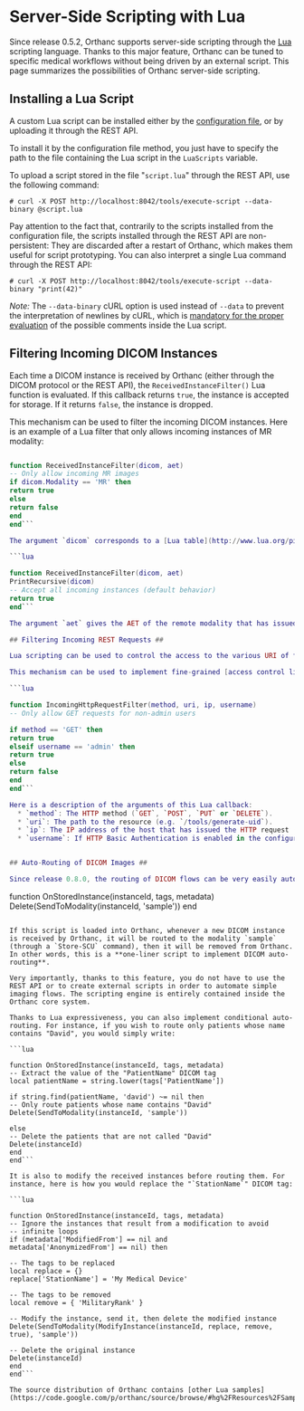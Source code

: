 

# Server-Side Scripting with Lua #

Since release 0.5.2, Orthanc supports server-side scripting through the [Lua](http://en.wikipedia.org/wiki/Lua_(programming_language)) scripting language. Thanks to this major feature, Orthanc can be tuned to specific medical workflows without being driven by an external script. This page summarizes the possibilities of Orthanc server-side scripting.

## Installing a Lua Script ##

A custom Lua script can be installed either by the [configuration file](OrthancConfiguration.md), or by uploading it through the REST API.

To install it by the configuration file method, you just have to specify the path to the file containing the Lua script in the `LuaScripts` variable.

To upload a script stored in the file "`script.lua`" through the REST API, use the following command:

```
# curl -X POST http://localhost:8042/tools/execute-script --data-binary @script.lua
```

Pay attention to the fact that, contrarily to the scripts installed from the configuration file, the scripts installed through the REST API are non-persistent: They are discarded after a restart of Orthanc, which makes them useful for script prototyping. You can also interpret a single Lua command through the REST API:

```
# curl -X POST http://localhost:8042/tools/execute-script --data-binary "print(42)"
```

_Note:_ The `--data-binary` cURL option is used instead of `--data` to prevent the interpretation of newlines by cURL, which is [mandatory for the proper evaluation](http://stackoverflow.com/q/3872427/881731) of the possible comments inside the Lua script.

## Filtering Incoming DICOM Instances ##

Each time a DICOM instance is received by Orthanc (either through the DICOM protocol or the REST API), the `ReceivedInstanceFilter()` Lua function is evaluated. If this callback returns `true`, the instance is accepted for storage. If it returns `false`, the instance is dropped.

This mechanism can be used to filter the incoming DICOM instances. Here is an example of a Lua filter that only allows incoming instances of MR modality:

```lua

function ReceivedInstanceFilter(dicom, aet)
-- Only allow incoming MR images
if dicom.Modality == 'MR' then
return true
else
return false
end
end```

The argument `dicom` corresponds to a [Lua table](http://www.lua.org/pil/2.5.html) (i.e. an associative array) that contains the DICOM tags of the incoming instance. For debugging purpose, you can print this structure as follows:

```lua

function ReceivedInstanceFilter(dicom, aet)
PrintRecursive(dicom)
-- Accept all incoming instances (default behavior)
return true
end```

The argument `aet` gives the AET of the remote modality that has issued the C-Store command. This argument is set to the empty string if the DICOM instance comes from the REST API.

## Filtering Incoming REST Requests ##

Lua scripting can be used to control the access to the various URI of the REST API. Each time an incoming HTTP request is received, the `IncomingHttpRequestFilter()` Lua function is called. The access to the resource is granted if and only if this callback script returns `true`.

This mechanism can be used to implement fine-grained [access control lists](http://en.wikipedia.org/wiki/Access_control_list). Here is an example of a Lua script that limits `POST`, `PUT` and `DELETE` requests to an user that is called "admin":

```lua

function IncomingHttpRequestFilter(method, uri, ip, username)
-- Only allow GET requests for non-admin users

if method == 'GET' then
return true
elseif username == 'admin' then
return true
else
return false
end
end```

Here is a description of the arguments of this Lua callback:
  * `method`: The HTTP method (`GET`, `POST`, `PUT` or `DELETE`).
  * `uri`: The path to the resource (e.g. `/tools/generate-uid`).
  * `ip`: The IP address of the host that has issued the HTTP request (e.g. `127.0.0.1`).
  * `username`: If HTTP Basic Authentication is enabled in the configuration file, the name of the user that has issued the HTTP request (as defined in the `RegisteredUsers` configuration variable). If the authentication is disabled, this argument is set to the empty string.


## Auto-Routing of DICOM Images ##

Since release 0.8.0, the routing of DICOM flows can be very easily automated with Orthanc. All you have to do is to declare your destination modality in the [configuration file](OrthancConfiguration.md) (section `DicomModalities`), then to create and install a Lua script. For instance, here is a sample script:

```
function OnStoredInstance(instanceId, tags, metadata)
   Delete(SendToModality(instanceId, 'sample'))
end
```

If this script is loaded into Orthanc, whenever a new DICOM instance is received by Orthanc, it will be routed to the modality `sample` (through a `Store-SCU` command), then it will be removed from Orthanc. In other words, this is a **one-liner script to implement DICOM auto-routing**.

Very importantly, thanks to this feature, you do not have to use the REST API or to create external scripts in order to automate simple imaging flows. The scripting engine is entirely contained inside the Orthanc core system.

Thanks to Lua expressiveness, you can also implement conditional auto-routing. For instance, if you wish to route only patients whose name contains "David", you would simply write:

```lua

function OnStoredInstance(instanceId, tags, metadata)
-- Extract the value of the "PatientName" DICOM tag
local patientName = string.lower(tags['PatientName'])

if string.find(patientName, 'david') ~= nil then
-- Only route patients whose name contains "David"
Delete(SendToModality(instanceId, 'sample'))

else
-- Delete the patients that are not called "David"
Delete(instanceId)
end
end```

It is also to modify the received instances before routing them. For instance, here is how you would replace the "`StationName`" DICOM tag:

```lua

function OnStoredInstance(instanceId, tags, metadata)
-- Ignore the instances that result from a modification to avoid
-- infinite loops
if (metadata['ModifiedFrom'] == nil and
metadata['AnonymizedFrom'] == nil) then

-- The tags to be replaced
local replace = {}
replace['StationName'] = 'My Medical Device'

-- The tags to be removed
local remove = { 'MilitaryRank' }

-- Modify the instance, send it, then delete the modified instance
Delete(SendToModality(ModifyInstance(instanceId, replace, remove, true), 'sample'))

-- Delete the original instance
Delete(instanceId)
end
end```

The source distribution of Orthanc contains [other Lua samples](https://code.google.com/p/orthanc/source/browse/#hg%2FResources%2FSamples%2FLua).